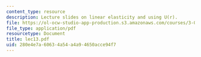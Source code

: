 ```yaml
---
content_type: resource
description: Lecture slides on linear elasticity and using U(r).
file: https://ol-ocw-studio-app-production.s3.amazonaws.com/courses/3-032-mechanical-behavior-of-materials-fall-2007/280e4e7a60634a54a4a94650acce94f7_lec13.pdf
file_type: application/pdf
resourcetype: Document
title: lec13.pdf
uid: 280e4e7a-6063-4a54-a4a9-4650acce94f7
---
```

